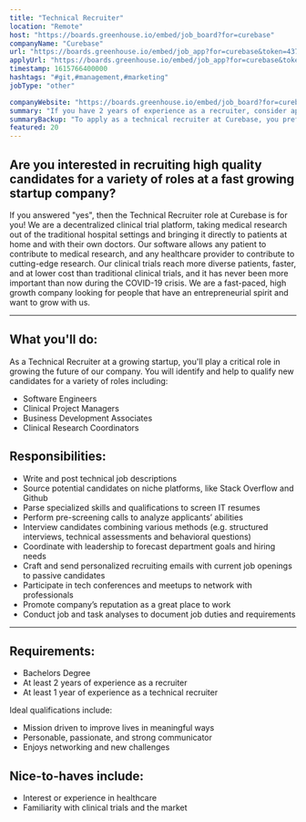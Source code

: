 ```yaml
---
title: "Technical Recruiter"
location: "Remote"
host: "https://boards.greenhouse.io/embed/job_board?for=curebase"
companyName: "Curebase"
url: "https://boards.greenhouse.io/embed/job_app?for=curebase&token=4371699003"
applyUrl: "https://boards.greenhouse.io/embed/job_app?for=curebase&token=4371699003#app"
timestamp: 1615766400000
hashtags: "#git,#management,#marketing"
jobType: "other"

companyWebsite: "https://boards.greenhouse.io/embed/job_board?for=curebase"
summary: "If you have 2 years of experience as a recruiter, consider applying to Curebase's job post for a new technical recruiter."
summaryBackup: "To apply as a technical recruiter at Curebase, you preferably need to have some knowledge of: #git, #management, #marketing."
featured: 20
---
```


## Are you interested in recruiting high quality candidates for a variety of roles at a fast growing startup company?

If you answered "yes", then the Technical Recruiter role at Curebase is for you! We are a decentralized clinical trial platform, taking medical research out of the traditional hospital settings and bringing it directly to patients at home and with their own doctors. Our software allows any patient to contribute to medical research, and any healthcare provider to contribute to cutting-edge research. Our clinical trials reach more diverse patients, faster, and at lower cost than traditional clinical trials, and it has never been more important than now during the COVID-19 crisis. We are a fast-paced, high growth company looking for people that have an entrepreneurial spirit and want to grow with us.

* * *

## What you'll do:

As a Technical Recruiter at a growing startup, you'll play a critical role in growing the future of our company. You will identify and help to qualify new candidates for a variety of roles including:

*   Software Engineers
*   Clinical Project Managers
*   Business Development Associates
*   Clinical Research Coordinators

## Responsibilities:

*   Write and post technical job descriptions
*   Source potential candidates on niche platforms, like Stack Overflow and Github
*   Parse specialized skills and qualifications to screen IT resumes
*   Perform pre-screening calls to analyze applicants’ abilities
*   Interview candidates combining various methods (e.g. structured interviews, technical assessments and behavioral questions)
*   Coordinate with leadership to forecast department goals and hiring needs
*   Craft and send personalized recruiting emails with current job openings to passive candidates
*   Participate in tech conferences and meetups to network with professionals
*   Promote company’s reputation as a great place to work
*   Conduct job and task analyses to document job duties and requirements

* * *

## Requirements:

*   Bachelors Degree
*   At least 2 years of experience as a recruiter
*   At least 1 year of experience as a technical recruiter

Ideal qualifications include:

*   Mission driven to improve lives in meaningful ways
*   Personable, passionate, and strong communicator
*   Enjoys networking and new challenges

## Nice-to-haves include: 

*   Interest or experience in healthcare
*   Familiarity with clinical trials and the market
